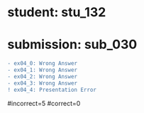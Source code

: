 # student: stu_132
# submission: sub_030

```diff
- ex04_0: Wrong Answer
- ex04_1: Wrong Answer
- ex04_2: Wrong Answer
- ex04_3: Wrong Answer
! ex04_4: Presentation Error
```
#incorrect=5
#correct=0
